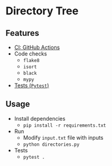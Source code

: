 # Directory Tree

## Features
* [CI: GitHub Actions](.github/workflows/code_checks.yml)
* Code checks
  * `flake8`
  * `isort`
  * `black`
  * `mypy`
* [Tests (`Pytest`)](tests)

## Usage
* Install dependencies
  * `pip install -r requirements.txt`
* Run
  * Modify `input.txt` file with inputs
  * `python directories.py`
* Tests
  * `pytest .`